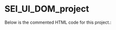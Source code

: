 # SEI_UI_DOM_project

Below is the commented HTML code for this project.:

<!-- <!DOCTYPE html>
<html lang="en">
    <head>
        <title>UI-Project,Making-you-hungry  :)</title>
        <meta charset="UTF-8">
        <meta name="viewport" content="width=device-width, initial-scale=1">
        <link href="css/style.css" rel="stylesheet">
    </head>
    <body>
        <div id="mySidepanel" class="sidepanel">

        // Above is the side panel ID the JS code accesses this ID to set it's width to 150px when the side panel is open and 0px when the sidepanel is closed.

            //Below are examples of a links that do not have a value associted with them on page load.
            
             javascript:void(0) acts as a place holder with an undefined value until the appropriate function is called and a new value state is passed in.
            CloseNav, getBurger,getPizza are examples of the functions in JavaScript which pas in values.


            <a href="javascript:void(0)" class="closebtn" onclick="closeNav()">×</a>
            <a href="javascript:void(0)"; onclick="getBurger();"  >Burgers</a>
            <a href="javascript:void(0)"; onclick="getPizza();"  >Pizza</a>
            <a href="javascript:void(0)"; onclick="getFood();"  >Random Food</a>
            <a href="javascript:void(0)"; onclick="getBiryani();"  >Biryani</a>
          </div>
          
            /// opens the sidepanel navagation bar

          <button class="openbtn" onclick="openNav()">☰ Image Menu</button>  
          <h2>Food Images</h2>
          <p>Enjoy the images of food!</p>
          // the below div is a location holder for the images being passed in from the JS functions called above.
          <div>
             <img class = "foodImage" src="">
          </div>
            
        <script src="script.js" ></script>
    </body>
</html> -->